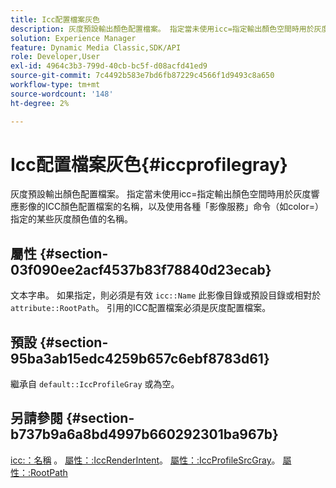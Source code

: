 ```yaml
---
title: Icc配置檔案灰色
description: 灰度預設輸出顏色配置檔案。 指定當未使用icc=指定輸出顏色空間時用於灰度響應影像的ICC顏色配置檔案的名稱，以及使用各種「影像服務」命令（如color=）指定的某些灰度顏色值的名稱。
solution: Experience Manager
feature: Dynamic Media Classic,SDK/API
role: Developer,User
exl-id: 4964c3b3-799d-40cb-bc5f-d08acfd41ed9
source-git-commit: 7c4492b583e7bd6fb87229c4566f1d9493c8a650
workflow-type: tm+mt
source-wordcount: '148'
ht-degree: 2%

---
```


# Icc配置檔案灰色{#iccprofilegray}

灰度預設輸出顏色配置檔案。 指定當未使用icc=指定輸出顏色空間時用於灰度響應影像的ICC顏色配置檔案的名稱，以及使用各種「影像服務」命令（如color=）指定的某些灰度顏色值的名稱。

## 屬性 {#section-03f090ee2acf4537b83f78840d23ecab}

文本字串。 如果指定，則必須是有效 `icc::Name` 此影像目錄或預設目錄或相對於 `attribute::RootPath`。 引用的ICC配置檔案必須是灰度配置檔案。

## 預設 {#section-95ba3ab15edc4259b657c6ebf8783d61}

繼承自 `default::IccProfileGray` 或為空。

## 另請參閱 {#section-b737b9a6a8bd4997b660292301ba967b}

[icc:：名稱](../../../../../is-api/image-catalog/image-serving-api-ref/c-image-catalog-reference/c-icc-profile-map-reference/r-name-icc.md#reference-9e7d3c8e35434981a3dfac66b8946cbe) 。 [屬性：:IccRenderIntent](../../../../../is-api/image-catalog/image-serving-api-ref/c-image-catalog-reference/c-attributes-reference/r-iccrenderintent.md#reference-012f207f28bd4406a5368d23ed95a51f)。 [屬性：:IccProfileSrcGray](../../../../../is-api/image-catalog/image-serving-api-ref/c-image-catalog-reference/c-attributes-reference/r-iccprofilesrcgray.md#reference-a717831da24d43f680d01393660f12f9)。 [屬性：:RootPath](../../../../../is-api/image-catalog/image-serving-api-ref/c-image-catalog-reference/c-attributes-reference/r-rootpath.md#reference-17d57e5967be403b8408fa7214017494)
